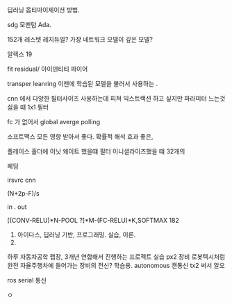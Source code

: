 #


딥러닝 옵티마이제이션 방법.

sdg 모멘텀 Ada.

152개 레스텟 레지듀얼? 가장 네트워크 모델이 깊은 모델?

알렉스 19


fit residual/ 아이덴티티 파이어

transper leanring  이젠에 학습된 모델을 불러서 사용하는 .

cnn 에서 다양한 필터사이즈 사용하는데 피쳐 익스트랙션 하고 싶지만 파라미터 느는것 싫을 떄 1x1 필터

fc 가 없어서 global averge polling



소프트맥스 모든 영향 받아서 좋다. 확률적 해석 효과 좋은, 

플레이스 홀더에 이닛 왜이트 했을떄 필터 이니셜라이즈했을 떄 32개의 

페딩 

irsvrc cnn 


(N+2p-F)/s

in . out 

[(CONV-RELU)*N-POOL ?]*M-(FC-RELU)*K,SOFTMAX
182 

1. 아이다스, 딥러닝 기반, 프로그래밍. 실습, 이론.
2. 

하루 자동차공학 랩장, 3개년 연합해서 진행하는 프로젝트
실습 px2 장비 로봇텍시처럼 완전 자율주행차에 들어가는 장비의 전신? 학습용.
autonomous 캔통신 tx2 써서 알오

ros serial 통신

 ㅇ